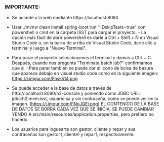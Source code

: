 ### IMPORTANTE:

- Se accede a la web mediante https://localhost:8080

- Usar  ./mvnw clean install spring-boot:run "-DskipTests=true" con powershell o cmd en la carpeta ISST para cargar el proyecto. - La opción más fácil de abrir powershell es darle a Ctrl + Shift + Ñ en Visual Studio Code o, en la barra de arriba de Visual Studio Code, darle clic a terminal y luego a "Nuevo Terminal".

- Para parar el proyecto seleccionamos el terminal y damos a Ctrl + C. Después, cuando nos pregunta "Terminate batch job?" confirmamos que si.
-Para parar también se puede dar al icono de bolsa de basura que aparece debajo en visual studio code como en la siguiente imagen:
 https://i.imgur.com/Fnskh14.png

- Se puede acceder a la base de datos a través de http://localhost:8080/h2-console y poniendo como JDBC URL: jdbc:h2:mem:isst, usuario sa y sin contraseña, como se puede ver en la imagen. (https://i.imgur.com/FNoJQEj.png) EL CONTENIDO DE LA BASE DE DATOS SE BORRA CADA VEZ QUE SE INICIA, SE PUEDE CAMBIAR YENDO A src/main/resources/application.properties, pero prefiero no hacerlo.

- Los usuarios para loguearte son gestor, cliente y repar y sus contraseñas son gestor1, cliente1 y repar1, respectivamente.



